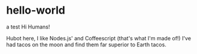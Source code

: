 # hello-world
a test
Hi Humans!

Hubot here, I like Nodes.js' and Coffeescript (that's what I'm made of!)
I've had tacos on the moon and find them far superior to Earth tacos.
